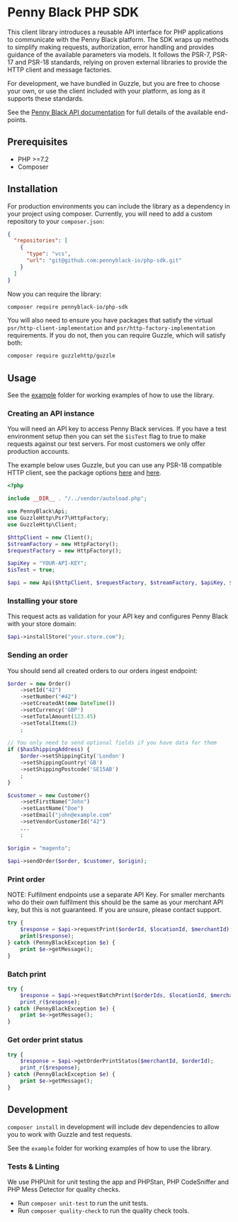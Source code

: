 # Penny Black PHP SDK

This client library introduces a reusable API interface for PHP applications to communicate with the Penny Black platform. 
The SDK wraps up methods to simplify making requests, authorization, error handling and provides guidance of the available parameters via models.
It follows the PSR-7, PSR-17 and PSR-18 standards, relying on proven external libraries to provide the HTTP client and message factories.

For development, we have bundled in Guzzle, but you are free to choose your own, or use the client included with your platform, as long as it supports these standards.


See the [Penny Black API documentation](https://pennyblack.stoplight.io/docs/pennyblack/) for full details of the available end-points.

## Prerequisites

* PHP >=7.2
* Composer

## Installation

For production environments you can include the library as a dependency in your project using composer.
Currently, you will need to add a custom repository to your `composer.json`:

```json
{
  "repositories": [
    {
      "type": "vcs",
      "url": "git@github.com:pennyblack-io/php-sdk.git"
    }
  ]
}
```

Now you can require the library:

```bash
composer require pennyblack-io/php-sdk
```


You will also need to ensure you have packages that satisfy the virtual `psr/http-client-implementation` and `psr/http-factory-implementation` requirements.
If you do not, then you can require Guzzle, which will satisfy both:

```bash
composer require guzzlehttp/guzzle
```



## Usage

See the [example](example) folder for working examples of how to use the library.

### Creating an API instance

You will need an API key to access Penny Black services. If you have a test environment setup then you can set the `$isTest` flag to true to make requests against our test servers. For most customers we only offer production accounts.

The example below uses Guzzle, but you can use any PSR-18 compatible HTTP client, see the package options [here](https://packagist.org/providers/psr/http-client-implementation) and [here](https://packagist.org/providers/psr/http-factory-implementation).

```php
<?php

include __DIR__ . "/../vendor/autoload.php";

use PennyBlack\Api;
use GuzzleHttp\Psr7\HttpFactory;
use GuzzleHttp\Client;

$httpClient = new Client();
$streamFactory = new HttpFactory();
$requestFactory = new HttpFactory();

$apiKey = "YOUR-API-KEY";
$isTest = true;

$api = new Api($httpClient, $requestFactory, $streamFactory, $apiKey, $isTest);
```

### Installing your store

This request acts as validation for your API key and configures Penny Black with your store domain:

```php
$api->installStore("your.store.com");
```

### Sending an order

You should send all created orders to our orders ingest endpoint:

```php
$order = new Order()
    ->setId("42")
    ->setNumber("#42")
    ->setCreatedAt(new DateTime())
    ->setCurrency('GBP')
    ->setTotalAmount(123.45)
    ->setTotalItems(2)
    ;
   
// You only need to send optional fields if you have data for them 
if ($hasShippingAddress) {
    $order->setShippingCity('London')
    ->setShippingCountry('GB')
    ->setShippingPostcode('SE15AB')
    ;
}

$customer = new Customer()
    ->setFirstName("John")
    ->setLastName("Doe")
    ->setEmail("john@example.com"
    ->setVendorCustomerId("42")
    ...
    ;
    
$origin = "magento";
    
$api->sendOrder($order, $customer, $origin);
```

### Print order

NOTE: Fulfilment endpoints use a separate API Key. For smaller merchants who do their own fulfilment this should be 
the same as your merchant API key, but this is not guaranteed. If you are unsure, please contact support.

```php
try {
    $response = $api->requestPrint($orderId, $locationId, $merchantId);
    print($response);
} catch (PennyBlackException $e) {
    print $e->getMessage();
}

```

### Batch print

```php
try {
    $response = $api->requestBatchPrint($orderIds, $locationId, $merchantId);
    print_r($response);
} catch (PennyBlackException $e) {
    print $e->getMessage();
}
```


### Get order print status

```php
try {
    $response = $api->getOrderPrintStatus($merchantId, $orderId);
    print_r($response);
} catch (PennyBlackException $e) {
    print $e->getMessage();
}
```


## Development

`composer install` in development will include dev dependencies to allow you to work with Guzzle and test requests.

See the `example` folder for working examples of how to use the library.

### Tests & Linting

We use PHPUnit for unit testing the app and PHPStan, PHP CodeSniffer and PHP Mess Detector for quality checks.

* Run `composer unit-test` to run the unit tests.
* Run `composer quality-check` to run the quality check tools.

